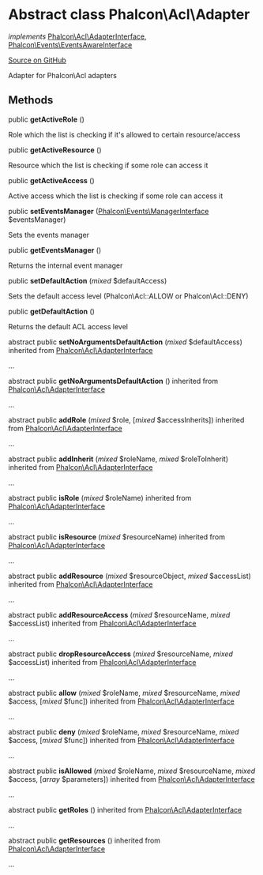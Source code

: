 # Abstract class **Phalcon\\Acl\\Adapter**

*implements* [Phalcon\Acl\AdapterInterface](/en/3.2/api/Phalcon_Acl_AdapterInterface), [Phalcon\Events\EventsAwareInterface](/en/3.2/api/Phalcon_Events_EventsAwareInterface)

<a href="https://github.com/phalcon/cphalcon/blob/master/phalcon/acl/adapter.zep" class="btn btn-default btn-sm">Source on GitHub</a>

Adapter for Phalcon\\Acl adapters


## Methods
public  **getActiveRole** ()

Role which the list is checking if it's allowed to certain resource/access



public  **getActiveResource** ()

Resource which the list is checking if some role can access it



public  **getActiveAccess** ()

Active access which the list is checking if some role can access it



public  **setEventsManager** ([Phalcon\Events\ManagerInterface](/en/3.2/api/Phalcon_Events_ManagerInterface) $eventsManager)

Sets the events manager



public  **getEventsManager** ()

Returns the internal event manager



public  **setDefaultAction** (*mixed* $defaultAccess)

Sets the default access level (Phalcon\\Acl::ALLOW or Phalcon\\Acl::DENY)



public  **getDefaultAction** ()

Returns the default ACL access level



abstract public  **setNoArgumentsDefaultAction** (*mixed* $defaultAccess) inherited from [Phalcon\Acl\AdapterInterface](/en/3.2/api/Phalcon_Acl_AdapterInterface)

...


abstract public  **getNoArgumentsDefaultAction** () inherited from [Phalcon\Acl\AdapterInterface](/en/3.2/api/Phalcon_Acl_AdapterInterface)

...


abstract public  **addRole** (*mixed* $role, [*mixed* $accessInherits]) inherited from [Phalcon\Acl\AdapterInterface](/en/3.2/api/Phalcon_Acl_AdapterInterface)

...


abstract public  **addInherit** (*mixed* $roleName, *mixed* $roleToInherit) inherited from [Phalcon\Acl\AdapterInterface](/en/3.2/api/Phalcon_Acl_AdapterInterface)

...


abstract public  **isRole** (*mixed* $roleName) inherited from [Phalcon\Acl\AdapterInterface](/en/3.2/api/Phalcon_Acl_AdapterInterface)

...


abstract public  **isResource** (*mixed* $resourceName) inherited from [Phalcon\Acl\AdapterInterface](/en/3.2/api/Phalcon_Acl_AdapterInterface)

...


abstract public  **addResource** (*mixed* $resourceObject, *mixed* $accessList) inherited from [Phalcon\Acl\AdapterInterface](/en/3.2/api/Phalcon_Acl_AdapterInterface)

...


abstract public  **addResourceAccess** (*mixed* $resourceName, *mixed* $accessList) inherited from [Phalcon\Acl\AdapterInterface](/en/3.2/api/Phalcon_Acl_AdapterInterface)

...


abstract public  **dropResourceAccess** (*mixed* $resourceName, *mixed* $accessList) inherited from [Phalcon\Acl\AdapterInterface](/en/3.2/api/Phalcon_Acl_AdapterInterface)

...


abstract public  **allow** (*mixed* $roleName, *mixed* $resourceName, *mixed* $access, [*mixed* $func]) inherited from [Phalcon\Acl\AdapterInterface](/en/3.2/api/Phalcon_Acl_AdapterInterface)

...


abstract public  **deny** (*mixed* $roleName, *mixed* $resourceName, *mixed* $access, [*mixed* $func]) inherited from [Phalcon\Acl\AdapterInterface](/en/3.2/api/Phalcon_Acl_AdapterInterface)

...


abstract public  **isAllowed** (*mixed* $roleName, *mixed* $resourceName, *mixed* $access, [*array* $parameters]) inherited from [Phalcon\Acl\AdapterInterface](/en/3.2/api/Phalcon_Acl_AdapterInterface)

...


abstract public  **getRoles** () inherited from [Phalcon\Acl\AdapterInterface](/en/3.2/api/Phalcon_Acl_AdapterInterface)

...


abstract public  **getResources** () inherited from [Phalcon\Acl\AdapterInterface](/en/3.2/api/Phalcon_Acl_AdapterInterface)

...


